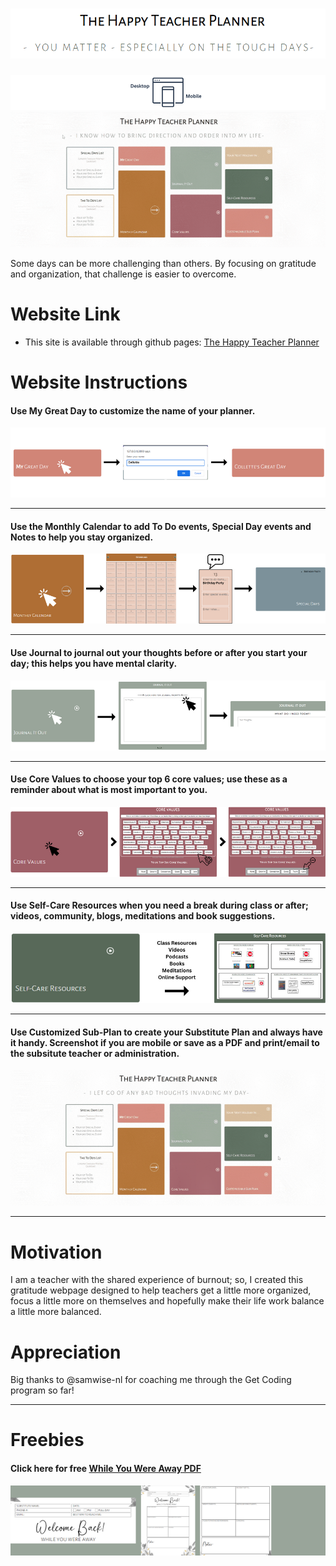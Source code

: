 # ![The Happy Teacher Planner](./images/HTPlogo.png)
![Mobile and Desktop Friendly](./images/MobileDesktopreadme.png)
![Happy Planner video](/images/HTPtop.gif)

Some days can be more challenging than others. By focusing on gratitude and organization, that challenge is easier to overcome. <br>

# **Website Link**
- This site is available through github pages: [The Happy Teacher Planner](https://colletteap.github.io/gratitude-planner/)

# **Website Instructions**

#### Use <strong>My Great Day</strong> to customize the name of your planner.

![My Great Day](./images/MyGreatDayreadme.png)
******
#### Use the <strong>Monthly Calendar</strong> to add <strong>To Do</strong> events, <strong>Special Day</strong> events and Notes to help you stay organized.

![Monthly Calendar](./images/MonthlyCalendarreadme.png)
******
#### Use <strong>Journal</strong> to journal out your thoughts before or after you start your day; this helps you have mental clarity.

![Journal](./images/Journalreadme.png)
******
#### Use <strong>Core Values</strong> to choose your top 6 core values; use these as a reminder about what is most important to you.

![Core Values](./images/CoreValuesreadme.png)
******
#### Use <strong>Self-Care Resources</strong> when you need a break during class or after; videos, community, blogs, meditations and book suggestions.

![Self-Care](./images/SelfCarereadme.png)
******
#### Use <strong>Customized Sub-Plan</strong> to create your Substitute Plan and always have it handy. Screenshot if you are mobile or save as a PDF and print/email to the subsitute teacher or administration.

  ![Customized Substitute Planner](./images/SubPlanIntro.gif)
******

# **Motivation**
I am a teacher with the shared experience of burnout; so, I created this gratitude webpage designed to help teachers get a little more organized, focus a little more on themselves and hopefully make their life work balance a little more balanced.


# **Appreciation**
  
  Big thanks to @samwise-nl for coaching me through the Get Coding program so far!
******
# **Freebies**
  #### Click here for free [While You Were Away PDF](./While_You_Were_Away.pdf)
  ![While You Were Away](./images/welcomeback.png)
